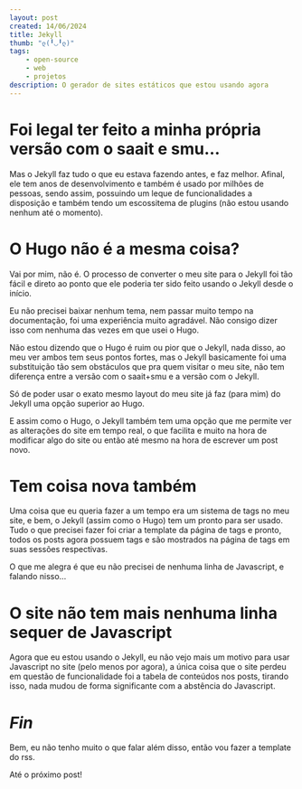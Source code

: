 ```yaml
---
layout: post
created: 14/06/2024
title: Jekyll
thumb: "ლ(╹◡╹ლ)"
tags:
    - open-source
    - web
    - projetos
description: O gerador de sites estáticos que estou usando agora
---
```


# Foi legal ter feito a minha própria versão com o saait e smu...
Mas o Jekyll faz tudo o que eu estava fazendo antes, e faz melhor.
Afinal, ele tem anos de desenvolvimento e também é usado por milhões de
pessoas, sendo assim, possuindo um leque de funcionalidades a disposição e
também tendo um escossitema de plugins (não estou usando nenhum até o momento).

# O Hugo não é a mesma coisa?
Vai por mim, não é. O processo de converter o meu site para o Jekyll foi tão
fácil e direto ao ponto que ele poderia ter sido feito usando o Jekyll desde o
início.

Eu não precisei baixar nenhum tema, nem passar muito tempo na documentação, foi
uma experiência muito agradável. Não consigo dizer isso com nenhuma das vezes
em que usei o Hugo.

Não estou dizendo que o Hugo é ruim ou pior que o Jekyll, nada disso, ao meu
ver ambos tem seus pontos fortes, mas o Jekyll basicamente foi uma
substituição tão sem obstáculos que pra quem visitar o meu site, não tem
diferença entre a versão com o saait+smu e a versão com o Jekyll.

Só de poder usar o exato mesmo layout do meu site já faz (para mim) do Jekyll
uma opção superior ao Hugo.

E assim como o Hugo, o Jekyll também tem uma opção que me permite ver as
alterações do site em tempo real, o que facilita e muito na hora de modificar
algo do site ou então até mesmo na hora de escrever um post novo.

# Tem coisa nova também
Uma coisa que eu queria fazer a um tempo era um sistema de tags no meu site, e
bem, o Jekyll (assim como o Hugo) tem um pronto para ser usado. Tudo o que
precisei fazer foi criar a template da página de tags e pronto, todos os posts
agora possuem tags e são mostrados na página de tags em suas sessões
respectivas.

O que me alegra é que eu não precisei de nenhuma linha de Javascript, e falando
nisso...

# O site não tem mais nenhuma linha sequer de Javascript
Agora que eu estou usando o Jekyll, eu não vejo mais um motivo para usar
Javascript no site (pelo menos por agora), a única coisa que o site perdeu em
questão de funcionalidade foi a tabela de conteúdos nos posts, tirando isso,
nada mudou de forma significante com a abstência do Javascript.

# _Fin_
Bem, eu não tenho muito o que falar além disso, então vou fazer a template do
rss.

Até o próximo post!
